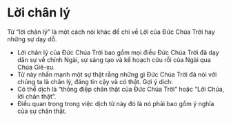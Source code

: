 # Lời chân lý

Từ “lời chân lý” là một cách nói khác để chỉ về Lời của Đức Chúa Trời hay những sự dạy dỗ.
- Lời chân lý của Đức Chúa Trời bao gồm mọi điều Đức Chúa Trời đã dạy dân sự về chính Ngài, sự sáng tạo và kế hoạch cứu rỗi của Ngài qua Chúa Giê-xu.
- Từ này nhấn mạnh một sự thật rằng những gì Đức Chúa Trời đã nói với chúng ta là chân lý, đáng tin cậy và có thật.
Gợi ý dịch:
- Có thể dịch là “thông điệp chân thật của Đức Chúa Trời” hoặc “Lời Chúa, lời chân thật”.
- Điều quan trọng trong việc dịch từ này đó là nó phải bao gồm ý nghĩa của sự chân thật.


